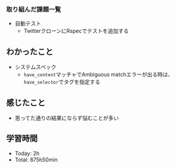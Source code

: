 ### 取り組んだ課題一覧
- 自動テスト
  - TwitterクローンにRspecでテストを追加する
## わかったこと
- システムスペック
  - `have_content`マッチャでAmbiguous matchエラーが出る時は､`have_selector`でタグを指定する
## 感じたこと
- 思ってた通りの結果にならず悩むことが多い
## 学習時間
- Today: 2h
- Total: 875h50min